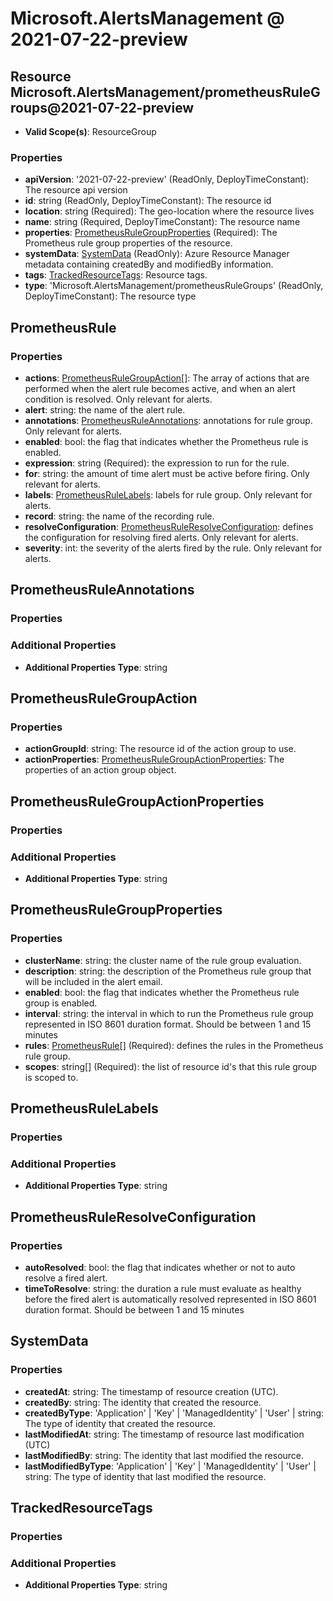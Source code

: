 # Microsoft.AlertsManagement @ 2021-07-22-preview

## Resource Microsoft.AlertsManagement/prometheusRuleGroups@2021-07-22-preview
* **Valid Scope(s)**: ResourceGroup
### Properties
* **apiVersion**: '2021-07-22-preview' (ReadOnly, DeployTimeConstant): The resource api version
* **id**: string (ReadOnly, DeployTimeConstant): The resource id
* **location**: string (Required): The geo-location where the resource lives
* **name**: string (Required, DeployTimeConstant): The resource name
* **properties**: [PrometheusRuleGroupProperties](#prometheusrulegroupproperties) (Required): The Prometheus rule group properties of the resource.
* **systemData**: [SystemData](#systemdata) (ReadOnly): Azure Resource Manager metadata containing createdBy and modifiedBy information.
* **tags**: [TrackedResourceTags](#trackedresourcetags): Resource tags.
* **type**: 'Microsoft.AlertsManagement/prometheusRuleGroups' (ReadOnly, DeployTimeConstant): The resource type

## PrometheusRule
### Properties
* **actions**: [PrometheusRuleGroupAction](#prometheusrulegroupaction)[]: The array of actions that are performed when the alert rule becomes active, and when an alert condition is resolved. Only relevant for alerts.
* **alert**: string: the name of the alert rule.
* **annotations**: [PrometheusRuleAnnotations](#prometheusruleannotations): annotations for rule group. Only relevant for alerts.
* **enabled**: bool: the flag that indicates whether the Prometheus rule is enabled.
* **expression**: string (Required): the expression to run for the rule.
* **for**: string: the amount of time alert must be active before firing. Only relevant for alerts.
* **labels**: [PrometheusRuleLabels](#prometheusrulelabels): labels for rule group. Only relevant for alerts.
* **record**: string: the name of the recording rule.
* **resolveConfiguration**: [PrometheusRuleResolveConfiguration](#prometheusruleresolveconfiguration): defines the configuration for resolving fired alerts. Only relevant for alerts.
* **severity**: int: the severity of the alerts fired by the rule. Only relevant for alerts.

## PrometheusRuleAnnotations
### Properties
### Additional Properties
* **Additional Properties Type**: string

## PrometheusRuleGroupAction
### Properties
* **actionGroupId**: string: The resource id of the action group to use.
* **actionProperties**: [PrometheusRuleGroupActionProperties](#prometheusrulegroupactionproperties): The properties of an action group object.

## PrometheusRuleGroupActionProperties
### Properties
### Additional Properties
* **Additional Properties Type**: string

## PrometheusRuleGroupProperties
### Properties
* **clusterName**: string: the cluster name of the rule group evaluation.
* **description**: string: the description of the Prometheus rule group that will be included in the alert email.
* **enabled**: bool: the flag that indicates whether the Prometheus rule group is enabled.
* **interval**: string: the interval in which to run the Prometheus rule group represented in ISO 8601 duration format. Should be between 1 and 15 minutes
* **rules**: [PrometheusRule](#prometheusrule)[] (Required): defines the rules in the Prometheus rule group.
* **scopes**: string[] (Required): the list of resource id's that this rule group is scoped to.

## PrometheusRuleLabels
### Properties
### Additional Properties
* **Additional Properties Type**: string

## PrometheusRuleResolveConfiguration
### Properties
* **autoResolved**: bool: the flag that indicates whether or not to auto resolve a fired alert.
* **timeToResolve**: string: the duration a rule must evaluate as healthy before the fired alert is automatically resolved represented in ISO 8601 duration format. Should be between 1 and 15 minutes

## SystemData
### Properties
* **createdAt**: string: The timestamp of resource creation (UTC).
* **createdBy**: string: The identity that created the resource.
* **createdByType**: 'Application' | 'Key' | 'ManagedIdentity' | 'User' | string: The type of identity that created the resource.
* **lastModifiedAt**: string: The timestamp of resource last modification (UTC)
* **lastModifiedBy**: string: The identity that last modified the resource.
* **lastModifiedByType**: 'Application' | 'Key' | 'ManagedIdentity' | 'User' | string: The type of identity that last modified the resource.

## TrackedResourceTags
### Properties
### Additional Properties
* **Additional Properties Type**: string

